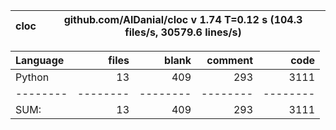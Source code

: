cloc|github.com/AlDanial/cloc v 1.74  T=0.12 s (104.3 files/s, 30579.6 lines/s)
--- | ---

Language|files|blank|comment|code
:-------|-------:|-------:|-------:|-------:
Python|13|409|293|3111
--------|--------|--------|--------|--------
SUM:|13|409|293|3111
